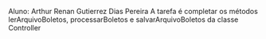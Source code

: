 Aluno: Arthur Renan Gutierrez Dias Pereira
A tarefa é completar os métodos lerArquivoBoletos, processarBoletos e
salvarArquivoBoletos da classe Controller
